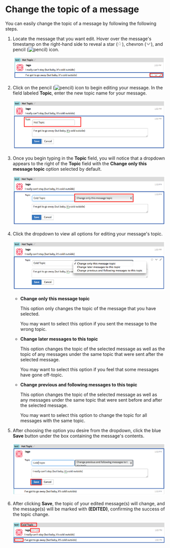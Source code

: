 # Change the topic of a message

You can easily change the topic of a message by following the following steps.

1. Locate the message that you want edit. Hover over the message's timestamp on the right-hand side to reveal a star (![star](/static/images/help/star.png)), chevron (![chevron](/static/images/help/chevron.png)), and pencil (![pencil](/static/images/help/pencil.png)) icon.

    ![Message hover timestamp](/static/images/help/message-hover.png)

2. Click on the pencil (![pencil](/static/images/help/pencil.png)) icon to begin editing your message. In the field labeled **Topic**, enter the new topic name for your message.

    ![Message topic edit](/static/images/help/topic-edit.png)

3. Once you begin typing in the **Topic** field, you will notice that a dropdown appears to the right of the **Topic** field with the **Change only this message topic** option selected by default.

    ![Message topic edit dropdown](/static/images/help/edit-topic-dropdown.png)

4. Click the dropdown to view all options for editing your message's topic.

    ![Message topic edit dropdown](/static/images/help/edit-topic-dropdown-options.png)

    * **Change only this message topic**

        This option only changes the topic of the message that you have selected.

        You may want to select this option if you sent the message to the wrong topic.

    * **Change later messages to this topic**

        This option changes the topic of the selected message as well as the topic of any messages under the same topic that were sent after the selected message.

        You may want to select this option if you feel that some messages have gone off-topic.

    * **Change previous and following messages to this topic**

        This option changes the topic of the selected message as well as any messages under the same topic that were sent before and after the selected message.

        You may want to select this option to change the topic for all messages with the same topic.

5. After choosing the option you desire from the dropdown, click the blue **Save** button under the box containing the message's contents.

    ![Message topic edit save](/static/images/help/edit-topic-save.png)

6. After clicking **Save**, the topic of your edited message(s) will change, and the message(s) will be marked with **(EDITED)**, confirming the success of the topic change.

    ![Message topic edit success](/static/images/help/edit-topic-success.png)
